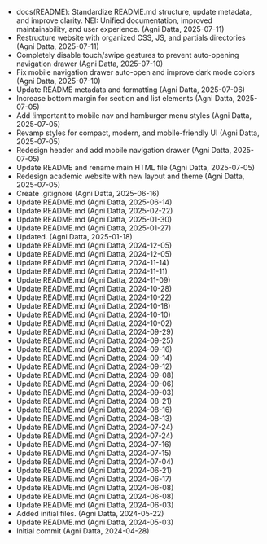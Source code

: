 - docs(README): Standardize README.md structure, update metadata, and improve clarity. NEI: Unified documentation, improved maintainability, and user experience. (Agni Datta, 2025-07-11)
- Restructure website with organized CSS, JS, and partials directories (Agni Datta, 2025-07-11)
- Completely disable touch/swipe gestures to prevent auto-opening navigation drawer (Agni Datta, 2025-07-10)
- Fix mobile navigation drawer auto-open and improve dark mode colors (Agni Datta, 2025-07-10)
- Update README metadata and formatting (Agni Datta, 2025-07-06)
- Increase bottom margin for section and list elements (Agni Datta, 2025-07-05)
- Add !important to mobile nav and hamburger menu styles (Agni Datta, 2025-07-05)
- Revamp styles for compact, modern, and mobile-friendly UI (Agni Datta, 2025-07-05)
- Redesign header and add mobile navigation drawer (Agni Datta, 2025-07-05)
- Update README and rename main HTML file (Agni Datta, 2025-07-05)
- Redesign academic website with new layout and theme (Agni Datta, 2025-07-05)
- Create .gitignore (Agni Datta, 2025-06-16)
- Update README.md (Agni Datta, 2025-06-14)
- Update README.md (Agni Datta, 2025-02-22)
- Update README.md (Agni Datta, 2025-01-30)
- Update README.md (Agni Datta, 2025-01-27)
- Updated. (Agni Datta, 2025-01-18)
- Update README.md (Agni Datta, 2024-12-05)
- Update README.md (Agni Datta, 2024-12-05)
- Update README.md (Agni Datta, 2024-11-14)
- Update README.md (Agni Datta, 2024-11-11)
- Update README.md (Agni Datta, 2024-11-09)
- Update README.md (Agni Datta, 2024-10-28)
- Update README.md (Agni Datta, 2024-10-22)
- Update README.md (Agni Datta, 2024-10-18)
- Update README.md (Agni Datta, 2024-10-10)
- Update README.md (Agni Datta, 2024-10-02)
- Update README.md (Agni Datta, 2024-09-29)
- Update README.md (Agni Datta, 2024-09-25)
- Update README.md (Agni Datta, 2024-09-16)
- Update README.md (Agni Datta, 2024-09-14)
- Update README.md (Agni Datta, 2024-09-12)
- Update README.md (Agni Datta, 2024-09-08)
- Update README.md (Agni Datta, 2024-09-06)
- Update README.md (Agni Datta, 2024-09-03)
- Update README.md (Agni Datta, 2024-08-21)
- Update README.md (Agni Datta, 2024-08-16)
- Update README.md (Agni Datta, 2024-08-13)
- Update README.md (Agni Datta, 2024-07-24)
- Update README.md (Agni Datta, 2024-07-24)
- Update README.md (Agni Datta, 2024-07-16)
- Update README.md (Agni Datta, 2024-07-15)
- Update README.md (Agni Datta, 2024-07-04)
- Update README.md (Agni Datta, 2024-06-21)
- Update README.md (Agni Datta, 2024-06-17)
- Update README.md (Agni Datta, 2024-06-08)
- Update README.md (Agni Datta, 2024-06-08)
- Update README.md (Agni Datta, 2024-06-03)
- Added initial files. (Agni Datta, 2024-05-22)
- Update README.md (Agni Datta, 2024-05-03)
- Initial commit (Agni Datta, 2024-04-28)